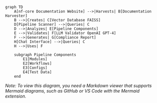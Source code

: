 ```mermaid
graph TD
    A[nf-core Documentation Website] -->|Harvests| B[Documentation Harvester]
    B -->|Creates| C[Vector Database FAISS]
    D[Pipeline Scanner] -->|Queries| C
    D -->|Analyzes| E[Pipeline Components]
    E -->|Validates| F[LLM Validator OpenAI GPT-4]
    F -->|Generates| G[Compliance Report]
    H[Chat Interface] -->|Queries| C
    H -->|Uses| F

    subgraph Pipeline Components
        E1[Modules]
        E2[Workflows]
        E3[Configs]
        E4[Test Data]
    end
```

*Note: To view this diagram, you need a Markdown viewer that supports Mermaid diagrams, such as GitHub or VS Code with the Mermaid extension.*
